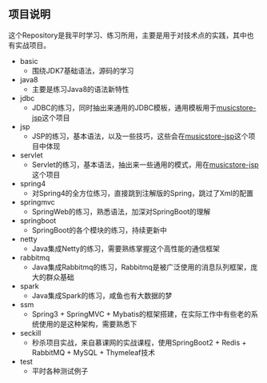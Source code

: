 ## 项目说明
这个Repository是我平时学习、练习所用，主要是用于对技术点的实践，其中也有实战项目。

* basic
    * 围绕JDK7基础语法，源码的学习
* java8
    * 主要是练习Java8的语法新特性
* jdbc
    * JDBC的练习，同时抽出来通用的JDBC模板，通用模板用于[musicstore-jsp](https://github.com/zhonghuasheng)这个项目
* jsp
    * JSP的练习，基本语法，以及一些技巧，这些会在[musicstore-jsp](https://github.com/zhonghuasheng)这个项目中体现
* servlet
    * Servlet的练习，基本语法，抽出来一些通用的模式，用在[musicstore-jsp](https://github.com/zhonghuasheng)这个项目
* spring4
    * 对Spring4的全方位练习，直接跳到注解版的Spring，跳过了Xml的配置
* springmvc
    * SpringWeb的练习，熟悉语法，加深对SpringBoot的理解
* springboot
    * SpringBoot的各个模块的练习，持续更新中
* netty
    * Java集成Netty的练习，需要熟练掌握这个高性能的通信框架
* rabbitmq
    * Java集成Rabbitmq的练习，Rabbitmq是被广泛使用的消息队列框架，庞大的群众基础
* spark
    * Java集成Spark的练习，咸鱼也有大数据的梦
* ssm
    * Spring3 + SpringMVC + Mybatis的框架搭建，在实际工作中有些老的系统使用的是这种架构，需要熟悉下
* seckill
    * 秒杀项目实战，来自慕课网的实战课程，使用SpringBoot2 + Redis + RabbitMQ + MySQL + Thymeleaf技术
* test
    * 平时各种测试例子